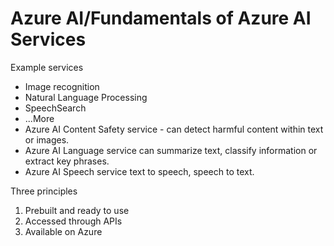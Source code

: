 # Azure AI/Fundamentals of Azure AI Services

Example services
* Image recognition
* Natural Language Processing
* SpeechSearch
* ...More
* Azure AI Content Safety service - can detect harmful content within text or images. 
* Azure AI Language service can summarize text, classify information or extract key phrases.
* Azure AI Speech service text to speech, speech to text. 

Three principles
1. Prebuilt and ready to use
2. Accessed through APIs
3. Available on Azure

